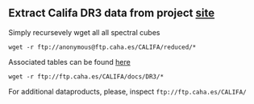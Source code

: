 ## Extract Califa DR3 data from project [site](https://califaserv.caha.es/CALIFA_WEB/public_html/?q=content/califa-3rd-data-release)

Simply recursevely wget all all spectral cubes

```
wget -r ftp://anonymous@ftp.caha.es/CALIFA/reduced/*
```

Associated tables can be found [here](https://califaserv.caha.es/CALIFA_WEB/public_html/?q=content/dr3-tables)

```
wget -r ftp://ftp.caha.es/CALIFA/docs/DR3/*
```

For additional dataproducts, please, inspect `ftp://ftp.caha.es/CALIFA/`
